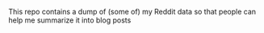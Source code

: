 This repo contains a dump of (some of) my Reddit data so that people can help me summarize it into blog posts
